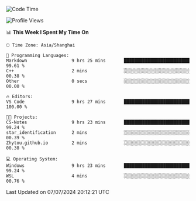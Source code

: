 <!--START_SECTION:waka-->
![Code Time](http://img.shields.io/badge/Code%20Time-1%2C825%20hrs%2036%20mins-blue)

![Profile Views](http://img.shields.io/badge/Profile%20Views-7-blue)

📊 **This Week I Spent My Time On** 

```text
🕑︎ Time Zone: Asia/Shanghai

💬 Programming Languages: 
Markdown                 9 hrs 25 mins       █████████████████████████   99.61 % 
C++                      2 mins              ░░░░░░░░░░░░░░░░░░░░░░░░░   00.38 % 
Other                    0 secs              ░░░░░░░░░░░░░░░░░░░░░░░░░   00.00 % 

🔥 Editors: 
VS Code                  9 hrs 27 mins       █████████████████████████   100.00 % 

🐱‍💻 Projects: 
CS-Notes                 9 hrs 23 mins       █████████████████████████   99.24 % 
star_identification      2 mins              ░░░░░░░░░░░░░░░░░░░░░░░░░   00.39 % 
Zhytou.github.io         2 mins              ░░░░░░░░░░░░░░░░░░░░░░░░░   00.38 % 

💻 Operating System: 
Windows                  9 hrs 23 mins       █████████████████████████   99.24 % 
WSL                      4 mins              ░░░░░░░░░░░░░░░░░░░░░░░░░   00.76 % 
```


 Last Updated on 07/07/2024 20:12:21 UTC
<!--END_SECTION:waka-->